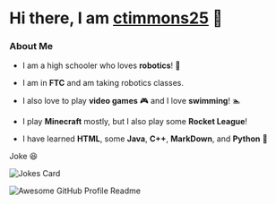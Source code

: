 # Hi there, I am [ctimmons25][prof] :wave:


### About Me


- I am a high schooler who loves **robotics**! :nut_and_bolt:


- I am in **FTC** and am taking robotics classes.


- I also love to play **video games** :video_game: and I love **swimming**! :swimmer:


- I play **Minecraft** mostly, but I also play some **Rocket League**!


- I have learned **HTML**, some **Java**, **C++**, **MarkDown**, and **Python** :snake:


Joke :laughing:


<img src="https://readme-jokes.vercel.app/api?hideBorder&theme=dracula" alt="Jokes Card" />


<img alt="Awesome GitHub Profile Readme" src="assets/agpr.gif"> </img>




[prof]: https://github.com/ctimmons25
